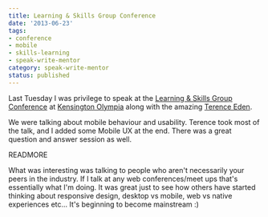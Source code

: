 ```yaml
---
title: Learning & Skills Group Conference
date: '2013-06-23'
tags:
- conference
- mobile
- skills-learning
- speak-write-mentor
category: speak-write-mentor
status: published
---
```


Last Tuesday I was privilege to speak at the <a href="http://www.learningtechnologies.co.uk/learning-and-skills-group/" rel="external">Learning & Skills Group Conference</a> at <a href="http://www.olympia.co.uk/" rel="external">Kensington Olympia</a> along with the amazing <a href="http://shkspr.mobi/blog/">Terence Eden</a>.

We were talking about mobile behaviour and usability. Terence took most of the talk, and I added some Mobile UX at the end. There was a great question and answer session as well.

READMORE

What was interesting was talking to people who aren't necessarily your peers in the industry. If I talk at any web conferences/meet ups that's essentially what I'm doing. It was great just to see how others have started thinking about responsive design, desktop vs mobile, web vs native experiences etc... It's beginning to become mainstream :)

